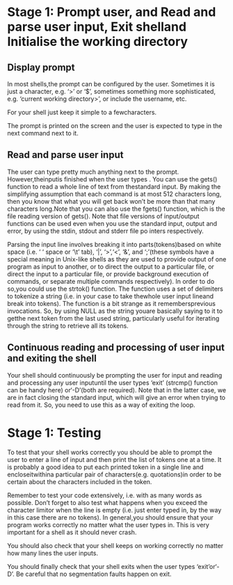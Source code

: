 # Stage 1: Prompt user, and Read and parse user input, Exit shelland Initialise the working directory

## Display prompt

In  most shells,the  prompt  can  be  configured  by  the  user.  Sometimes  it  is  just  a character,  e.g.  ‘>’  or  ‘$’,  sometimes  something  more  sophisticated,  e.g.  ‘current working directory>’, or include the username, etc. 

For your shell just keep it simple to a fewcharacters.

The prompt is printed on the screen and the user is expected to type in the next command next to it.

## Read and parse user input

The  user  can  type  pretty  much  anything  next  to  the  prompt.  However,theinputis finished when the user types <enter>. You can use the gets() function to read a whole line of text from thestandard input. By making the simplifying assumption that each command is at most 512 characters long, then  you know that what  you will get back won’t be more than that many characters long.Note that you can also use the fgets() function,  which  is  the  file  reading  version  of  gets().  Note  that  file  versions  of input/output functions can be used even when  you use the standard input, output and error, by using the stdin, stdout and stderr file po
inters respectively.

Parsing the input line involves breaking it into parts(tokens)based on white space (i.e. ‘  ‘ space or ‘\t’ tab), ‘|’, ‘>’,‘<’, ‘&’, and ‘;’(these symbols have a special meaning in Unix-like shells as they are used to provide output of one program as input to another, or to direct the output to a particular file, or direct the input to a particular file, or provide background execution of commands, or separate multiple commands respectively). In order to do so,you could use the strtok() function. The function uses a set of delimiters to tokenize a string (i.e. in your case to take thewhole user input lineand break into tokens). The function is a bit strange as it remembersprevious invocations. So, by using NULL as the string youare basically saying to it to getthe next token from the last used string, particularly useful for iterating through the string to retrieve all its tokens.

## Continuous reading and processing of user input and exiting the shell

Your  shell  should  continuously  be  prompting  the  user  for  input  and  reading  and processing  any  user inputuntil the user types ‘exit’ (strcmp()  function  can  be  handy here) or‘<ctrl>-D’(both  are  required).  Note  that  in  the  latter  case,  we  are  in  fact closing the standard input, which will give an error when trying to read from it. So, you need to use this as a way of exiting the loop.

# Stage 1: Testing

To test that your shell works correctly you should be able to prompt the user to enter a line of input and then print the list of tokens one at a time. It is probably a good idea to put each printed token in a single line and encloseitwithina particular pair of characters(e.g. quotations)in order to be certain about the characters included in the token.

Remember to test your code extensively, i.e. with as many words as possible. Don’t forget to also test what happens when you exceed the character limitor when the line is empty (i.e. just enter typed in, by the way in this case there are no tokens). In general,you should ensure that your program works correctly no matter what the user types in. This is very important for a shell as it should never crash.

You should also check that your shell keeps on working correctly no matter how many lines the user inputs.

You should finally check that your shell exits when the user types ‘exit’or‘<ctrl>-D’.
Be careful that no segmentation faults happen on exit.